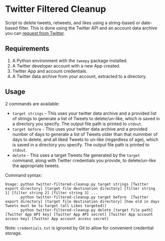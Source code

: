 # Twitter Filtered Cleanup

Script to delete tweets, retweets, and likes using a string-based or date-based filter. This is done using the Twitter API and an account data archive you can [request from Twitter](https://twitter.com/settings/your_twitter_data).

## Requirements

1. A Python environment with the `tweepy` package installed.
2. A Twitter developer account with a new App created.
3. Twitter App and account credentials.
4. A Twitter data archive from your account, extracted to a directory.

## Usage

2 commands are available:
- `target strings` - This uses your twitter data archive and a provided list of strings to generate a list of Tweets to delete/un-like, which is saved in a directory you specify. The output file path is printed to `stdout`.
- `target before` - This uses your twitter data archive and a provided number of days to generate a list of Tweets older than that nummber of days to delete, and all liked Tweets to un-like (regardless of age), which is saved in a directory you specify. The output file path is printed to `stdout`.
- `delete` - This uses a target Tweets file generated by the `target` command, along with Twitter credentials you provide, to delete/un-like the appropriate tweets.

Command syntax:
```text
Usage: python twitter-filtered-cleanup.py target strings [Twitter export directory] [target file destination directory] [filter string 1] [filter string 2] [filter string 3] ...
       python twitter-filtered-cleanup.py target before  [Twitter export directory] [target file destination directory] [how old in days Tweets must be to target (all Likes targeted)]
       python twitter-filtered-cleanup.py delete [target file path] [Twitter App API key] [Twitter App API secret] [Twitter App account access key] [Twitter App account access secret]
```

Note: `credentials.txt` is ignored by Git to allow for convenient credential storage.
